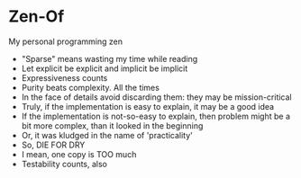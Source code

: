 # Zen-Of
My personal programming zen

- "Sparse" means wasting my time while reading
- Let explicit be explicit and implicit be implicit
- Expressiveness counts
- Purity beats complexity. All the times
- In the face of details avoid discarding them: they may be mission-critical
- Truly, if the implementation is easy to explain, it may be a good idea
- If the implementation is not-so-easy to explain, then problem might be a bit more complex, than it looked in the beginning
- Or, it was kludged in the name of 'practicality'
- So, DIE FOR DRY
- I mean, one copy is TOO much
- Testability counts, also
